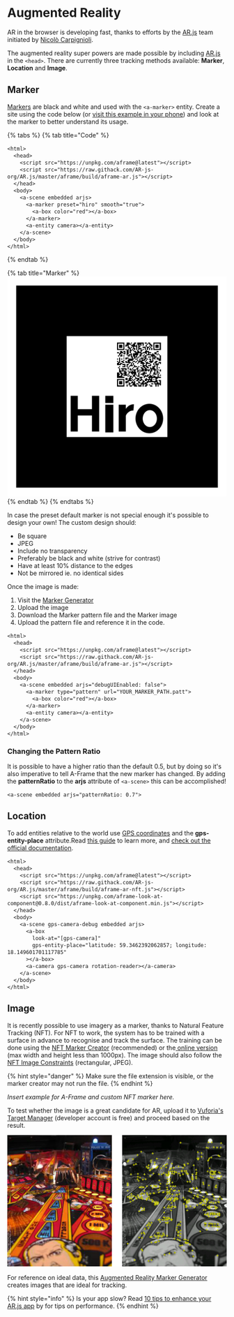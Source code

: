 # Augmented Reality

AR in the browser is developing fast, thanks to efforts by the [AR.js](https://ar-js-org.github.io/AR.js-Docs/) team initiated by [Nicolò Carpignioli](https://twitter.com/nicolocarp). 

 The augmented reality super powers are made possible by including [AR.js](https://ar-js-org.github.io/AR.js-Docs/) in the `<head>`. There are currently three tracking methods available: **Marker**, **Location** and **Image**.

## Marker

[Markers](https://ar-js-org.github.io/AR.js-Docs/marker-based/) are black and white and used with the `<a-marker>` entity. Create a site using the code below \(or [visit this example in your phone](https://codepen.io/nicolocarpignoli/full/vMBgob)\) and look at the marker to better understand its usage.

{% tabs %}
{% tab title="Code" %}
```markup
<html>
  <head>
    <script src="https://unpkg.com/aframe@latest"></script>
    <script src="https://raw.githack.com/AR-js-org/AR.js/master/aframe/build/aframe-ar.js"></script>
  </head>
  <body>
    <a-scene embedded arjs>
      <a-marker preset="hiro" smooth="true">
        <a-box color="red"></a-box>
      </a-marker>
      <a-entity camera></a-entity>
    </a-scene>
  </body>
</html>
```
{% endtab %}

{% tab title="Marker" %}
![](../../../.gitbook/assets/hiroqr.png)
{% endtab %}
{% endtabs %}

In case the preset default marker is not special enough it's possible to design your own! The custom design should:

* Be square
* JPEG
* Include no transparency
* Preferably be black and white \(strive for contrast\)
* Have at least 10% distance to the edges
* Not be mirrored ie. no identical sides

Once the image is made:

1. Visit the [Marker Generator](https://ar-js-org.github.io/AR.js/three.js/examples/marker-training/examples/generator.html)
2. Upload the image
3. Download the Marker pattern file and the Marker image
4. Upload the pattern file and reference it in the code.

```markup
<html>
  <head>
    <script src="https://unpkg.com/aframe@latest"></script>
    <script src="https://raw.githack.com/AR-js-org/AR.js/master/aframe/build/aframe-ar.js"></script>
  </head>
  <body>
    <a-scene embedded arjs="debugUIEnabled: false">
      <a-marker type="pattern" url="YOUR_MARKER_PATH.patt">
        <a-box color="red"></a-box>
      </a-marker>
      <a-entity camera></a-entity>
    </a-scene>
  </body>
</html>
```

### Changing the Pattern Ratio

It is possible to have a higher ratio than the default 0.5, but by doing so it's also imperative to tell A-Frame that the new marker has changed. By adding the **patternRatio** to the **arjs** attribute of `<a-scene>` this can be accomplished!

```markup
<a-scene embedded arjs="patternRatio: 0.7">
```

## Location

To add entities relative to the world use [GPS coordinates](https://www.gps-coordinates.net/) and the **gps-entity-place** attribute.Read [this guide](https://medium.com/chialab-open-source/build-your-location-based-augmented-reality-web-app-c2442e716564) to learn more, and [check out the official documentation](https://ar-js-org.github.io/AR.js-Docs/).

```markup
<html>
  <head>
    <script src="https://unpkg.com/aframe@latest"></script>
    <script src="https://raw.githack.com/AR-js-org/AR.js/master/aframe/build/aframe-ar-nft.js"></script>
    <script src="https://unpkg.com/aframe-look-at-component@0.8.0/dist/aframe-look-at-component.min.js"></script>
  </head>
  <body>
    <a-scene gps-camera-debug embedded arjs>
      <a-box
        look-at="[gps-camera]"
        gps-entity-place="latitude: 59.3462392062857; longitude: 18.149601701117785"
      ></a-box>
      <a-camera gps-camera rotation-reader></a-camera>
    </a-scene>
  </body>
</html>
```

## Image

It is recently possible to use imagery as a marker, thanks to Natural Feature Tracking \(NFT\). For NFT to work, the system has to be trained with a surface in advance to recognise and track the surface. The training can be done using the [NFT Marker Creator](https://github.com/Carnaux/NFT-Marker-Creator) \(recommended\) or the[ online  version](https://carnaux.github.io/NFT-Marker-Creator-Web/) \(max width and height less than 1000px\). The image should also follow the [NFT Image Constraints](https://github.com/kalwalt/jsartoolkit5/blob/fixing-nft/doc/NFT_image_constraints.md) \(rectangular, JPEG\).

{% hint style="danger" %}
Make sure the file extension is visible, or the marker creator may not run the file.
{% endhint %}

_Insert example for A-Frame and custom NFT marker here._

To test whether the image is a great candidate for AR, upload it to [Vuforia's Target Manager](https://developer.vuforia.com/) \(developer account is free\) and proceed based on the result.

![This image has lots of unique features!](../../../.gitbook/assets/vuforia%20%283%29.jpg)

For reference on ideal data, this [Augmented Reality Marker Generator](http://www.brosvision.com/ar-marker-generator/) creates images that are ideal for tracking.

{% hint style="info" %}
Is your app slow? Read [10 tips to enhance your AR.js app](https://medium.com/chialab-open-source/10-tips-to-enhance-your-ar-js-app-8b44c6faffca) by for tips on performance.
{% endhint %}

